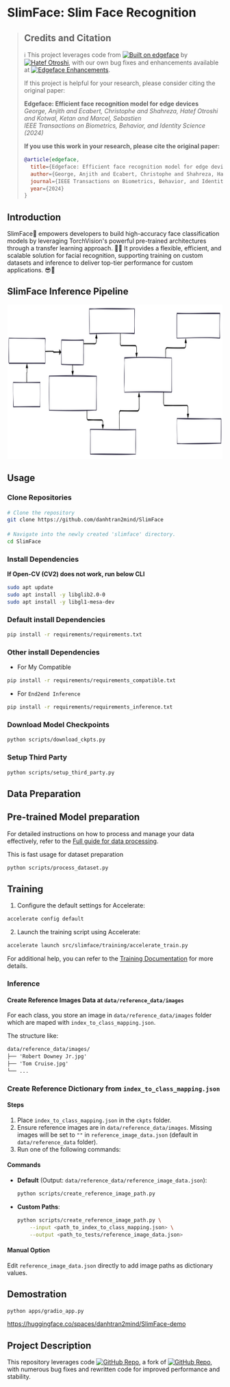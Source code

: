 # SlimFace: Slim Face Recognition

> ## Credits and Citation
>
> ℹ️ This project leverages code from [![Built on edgeface](https://img.shields.io/badge/Built%20on-otroshi%2Fedgeface-blue?style=flat&logo=github)](https://github.com/otroshi/edgeface) by [![Hatef Otroshi](https://img.shields.io/badge/GitHub-Hatef_Otroshi-blue?style=flat&logo=github)](https://github.com/otroshi), with our own bug fixes and enhancements available at [![Edgeface Enhancements](https://img.shields.io/badge/GitHub-danhtran2mind%2Fedgeface-blue?style=flat&logo=github)](https://github.com/danhtran2mind/edgeface/tree/main/face_alignment).
>
> If this project is helpful for your research, please consider citing the original paper:
>
> **Edgeface: Efficient face recognition model for edge devices**  
> *George, Anjith and Ecabert, Christophe and Shahreza, Hatef Otroshi and Kotwal, Ketan and Marcel, Sebastien*  
> *IEEE Transactions on Biometrics, Behavior, and Identity Science (2024)*
>
> **If you use this work in your research, please cite the original paper:**
> ```bibtex
> @article{edgeface,
>   title={Edgeface: Efficient face recognition model for edge devices},
>   author={George, Anjith and Ecabert, Christophe and Shahreza, Hatef Otroshi and Kotwal, Ketan and Marcel, Sebastien},
>   journal={IEEE Transactions on Biometrics, Behavior, and Identity Science},
>   year={2024}
> }
> ```

## Introduction
SlimFace👦 empowers developers to build high-accuracy face classification models by leveraging TorchVision's powerful pre-trained architectures through a transfer learning approach. 🌟🚀 It provides a flexible, efficient, and scalable solution for facial recognition, supporting training on custom datasets and inference to deliver top-tier performance for custom applications. 😎📸
## SlimFace Inference Pipeline
<img src="./assets/slimface_inference_pipeline.svg" alt="SlimFace Inference Pipeline" width="640" height="360">

## Usage
### Clone Repositories
```bash
# Clone the repository
git clone https://github.com/danhtran2mind/SlimFace

# Navigate into the newly created 'slimface' directory.
cd SlimFace
```
### Install Dependencies
**If Open-CV (CV2) does not work, run below CLI**
```bash
sudo apt update
sudo apt install -y libglib2.0-0
sudo apt install -y libgl1-mesa-dev
```
### Default install Dependencies
```bash
pip install -r requirements/requirements.txt
```
### Other install Dependencies
- For My Compatible
```bash
pip install -r requirements/requirements_compatible.txt
```
- For `End2end Inference`
```bash
pip install -r requirements/requirements_inference.txt
```
### Download Model Checkpoints
```bash
python scripts/download_ckpts.py
```
### Setup Third Party
```bash
python scripts/setup_third_party.py
```
## Data Preparation

## Pre-trained Model preparation
For detailed instructions on how to process and manage your data effectively, refer to the [Full guide for data processing](./docs/data_processing.md).

This is fast usage for dataset preparation
```bash
python scripts/process_dataset.py
```
## Training

1. Configure the default settings for Accelerate:
```bash
accelerate config default
```

2. Launch the training script using Accelerate:
```bash
accelerate launch src/slimface/training/accelerate_train.py
```

For additional help, you can refer to the [Training Documentation](./docs/training/training_docs.md) for more details.

### Inference
#### Create Reference Images Data at `data/reference_data/images`
For each class, you store an image in `data/reference_data/images` folder which are maped with `index_to_class_mapping.json`.

The structure like:
```markdown
data/reference_data/images/
├── 'Robert Downey Jr.jpg'
├── 'Tom Cruise.jpg'
└── ...
```


### Create Reference Dictionary from `index_to_class_mapping.json`

#### Steps
1. Place `index_to_class_mapping.json` in the `ckpts` folder.
2. Ensure reference images are in `data/reference_data/images`. Missing images will be set to `""` in `reference_image_data.json` (default in `data/reference_data` folder).
3. Run one of the following commands:

#### Commands
- **Default** (Output: `data/reference_data/reference_image_data.json`):
  ```bash
  python scripts/create_reference_image_path.py
  ```
- **Custom Paths**:
  ```bash
  python scripts/create_reference_image_path.py \
      --input <path_to_index_to_class_mapping.json> \
      --output <path_to_tests/reference_image_data.json>
  ```

#### Manual Option
Edit `reference_image_data.json` directly to add image paths as dictionary values.

## Demostration
```bash
python apps/gradio_app.py
```

https://huggingface.co/spaces/danhtran2mind/SlimFace-demo

## Project Description

This repository leverages code [![GitHub Repo](https://img.shields.io/badge/GitHub-danhtran2mind%2Fedgeface-blue?style=flat)](https://github.com/danhtran2mind/edgeface), a fork of [![GitHub Repo](https://img.shields.io/badge/GitHub-otroshi%2Fedgeface-blue?style=flat)](https://github.com/otroshi/edgeface), with numerous bug fixes and rewritten code for improved performance and stability.
